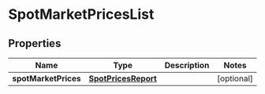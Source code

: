 
# SpotMarketPricesList

## Properties
Name | Type | Description | Notes
------------ | ------------- | ------------- | -------------
**spotMarketPrices** | [**SpotPricesReport**](SpotPricesReport.md) |  |  [optional]



